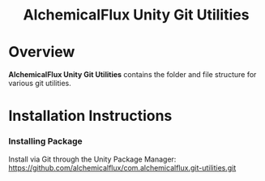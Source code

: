 <h1 align="center" style="border-bottom: none;">AlchemicalFlux Unity Git Utilities</h1>

# Overview

**AlchemicalFlux Unity Git Utilities** contains the folder and file structure for various git utilities.

# Installation Instructions

### Installing Package
Install via Git through the Unity Package Manager:  
https://github.com/alchemicalflux/com.alchemicalflux.git-utilities.git  